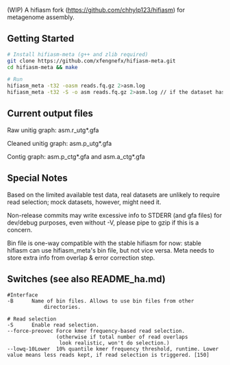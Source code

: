 (WIP) A hifiasm fork (https://github.com/chhylp123/hifiasm) for metagenome assembly.

## Getting Started
```sh
# Install hifiasm-meta (g++ and zlib required)
git clone https://github.com/xfengnefx/hifiasm-meta.git
cd hifiasm-meta && make

# Run
hifiasm_meta -t32 -oasm reads.fq.gz 2>asm.log
hifiasm_meta -t32 -S -o asm reads.fq.gz 2>asm.log // if the dataset has high redundancy, or overlap & error correction takes way too long
```

## Current output files

Raw unitig graph: asm.r\_utg\*.gfa

Cleaned unitig graph: asm.p\_utg\*.gfa 

Contig graph: asm.p\_ctg\*.gfa and asm.a\_ctg\*.gfa

## Special Notes

Based on the limited available test data, real datasets are unlikely to require read selection; mock datasets, however, might need it.

Non-release commits may write excessive info to STDERR (and gfa files) for dev/debug purposes, even without -V, please pipe to gzip if this is a concern.

Bin file is one-way compatible with the stable hifiasm for now: stable hifiasm can use hifiasm\_meta's bin file, but not vice versa. Meta needs to store extra info from overlap & error correction step.

## Switches (see also README\_ha.md)

```
#Interface
-B		Name of bin files. Allows to use bin files from other 
       		directories.

# Read selection
-S		Enable read selection.
--force-preovec Force kmer frequency-based read selection. 
                (otherwise if total number of read overlaps 
                 look realistic, won't do selection.)
--lowq-10Lower  10% quantile kmer frequency threshold, runtime. Lower value means less reads kept, if read selection is triggered. [150]

```